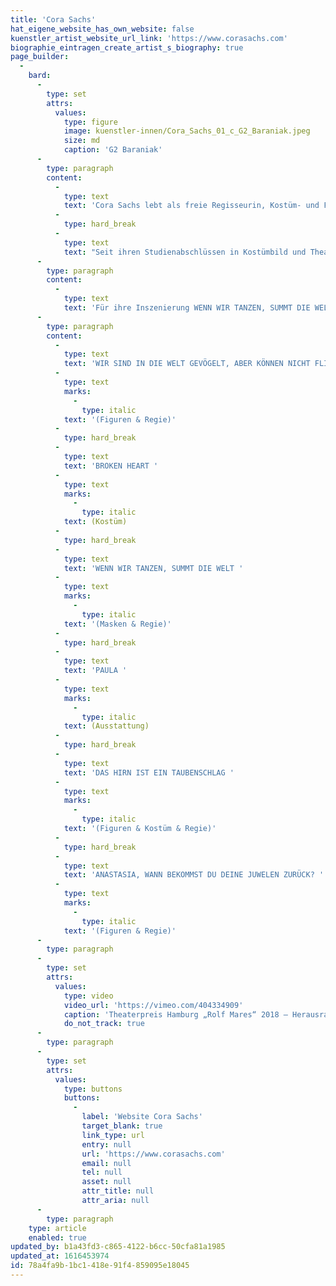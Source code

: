 ```yaml
---
title: 'Cora Sachs'
hat_eigene_website_has_own_website: false
kuenstler_artist_website_url_link: 'https://www.corasachs.com'
biographie_eintragen_create_artist_s_biography: true
page_builder:
  -
    bard:
      -
        type: set
        attrs:
          values:
            type: figure
            image: kuenstler-innen/Cora_Sachs_01_c_G2_Baraniak.jpeg
            size: md
            caption: 'G2 Baraniak'
      -
        type: paragraph
        content:
          -
            type: text
            text: 'Cora Sachs lebt als freie Regisseurin, Kostüm- und Figurenbildnerin mit ihrem Mann und ihren Kindern in Hamburg.'
          -
            type: hard_break
          -
            type: text
            text: "Seit ihren Studienabschlüssen in Kostümbild und Theaterregie realisiert und produziert sie preisgekrönte Arbeiten für große und kleine Menschen in der freien Szene, für Festivals und an Staats- bzw. Stadttheatern. Dabei zeichnen ihre Inszenierungen vor allem die Aufhebung der festen Grenzen zwischen Schauspiel, Tanz, Musik und Figurentheater aus. Neben ihrer künstlerischen Arbeit hat sie einen Lehrauftrag für Kostümdesign und engagiert sie sich im Vorstand vom Dachverband freie darstellende Künste in Hamburg e.V. Dort vertritt sie die Interessen der Künstler*innen gegenüber Öffentlichkeit und Politik.\_"
      -
        type: paragraph
        content:
          -
            type: text
            text: 'Für ihre Inszenierung WENN WIR TANZEN, SUMMT DIE WELT im monsun.theater wird Cora Sachs mit dem Theaterpreis Hamburg „Rolf Mares“ 2018 ausgezeichnet. 2019 folgt der nächste Theaterpreis Hamburg für die Produktion DAS HIRN IST EIN TAUBENSCHLAG in der Kategorie „Herausragende Komposition & Musik“.'
      -
        type: paragraph
        content:
          -
            type: text
            text: 'WIR SIND IN DIE WELT GEVÖGELT, ABER KÖNNEN NICHT FLIEGEN - Teil II '
          -
            type: text
            marks:
              -
                type: italic
            text: '(Figuren & Regie)'
          -
            type: hard_break
          -
            type: text
            text: 'BROKEN HEART '
          -
            type: text
            marks:
              -
                type: italic
            text: (Kostüm)
          -
            type: hard_break
          -
            type: text
            text: 'WENN WIR TANZEN, SUMMT DIE WELT '
          -
            type: text
            marks:
              -
                type: italic
            text: '(Masken & Regie)'
          -
            type: hard_break
          -
            type: text
            text: 'PAULA '
          -
            type: text
            marks:
              -
                type: italic
            text: (Ausstattung)
          -
            type: hard_break
          -
            type: text
            text: 'DAS HIRN IST EIN TAUBENSCHLAG '
          -
            type: text
            marks:
              -
                type: italic
            text: '(Figuren & Kostüm & Regie)'
          -
            type: hard_break
          -
            type: text
            text: 'ANASTASIA, WANN BEKOMMST DU DEINE JUWELEN ZURÜCK? '
          -
            type: text
            marks:
              -
                type: italic
            text: '(Figuren & Regie)'
      -
        type: paragraph
      -
        type: set
        attrs:
          values:
            type: video
            video_url: 'https://vimeo.com/404334909'
            caption: 'Theaterpreis Hamburg „Rolf Mares“ 2018 – Herausragende Inszenierung „Wenn wir tanzen, summt die Welt“'
            do_not_track: true
      -
        type: paragraph
      -
        type: set
        attrs:
          values:
            type: buttons
            buttons:
              -
                label: 'Website Cora Sachs'
                target_blank: true
                link_type: url
                entry: null
                url: 'https://www.corasachs.com'
                email: null
                tel: null
                asset: null
                attr_title: null
                attr_aria: null
      -
        type: paragraph
    type: article
    enabled: true
updated_by: b1a43fd3-c865-4122-b6cc-50cfa81a1985
updated_at: 1616453974
id: 78a4fa9b-1bc1-418e-91f4-859095e18045
---
```


